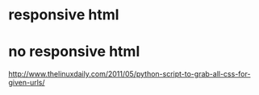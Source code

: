 # responsive html


# no responsive html
http://www.thelinuxdaily.com/2011/05/python-script-to-grab-all-css-for-given-urls/